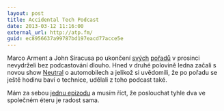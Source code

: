 ```yaml
---
layout: post
title: Accidental Tech Podcast
date: 2013-03-12 11:16:00
external_url: http://atp.fm/
guid: ec8956637a99787bd197eacd77acce5e
---
```


Marco Arment a John Siracusa po ukončení [svých](http://www.marco.org/2012/11/18/build-analyze-ending) [pořadů](http://5by5.tv/hypercritical/100) v prosinci nevydrželi bez podcastování dlouho. Hned v druhé polovině ledna začali s novou show [Neutral](http://neutral.fm/) o automobilech a jelikož si uvědomili, že po pořadu se ještě hodinu baví o technice, udělali z toho podcast také.

Mám za sebou [jednu epizodu](http://atp.fm/episodes/3-conditions-led-to-freecell) a musím říct, že poslouchat tyhle dva ve společném éteru je radost sama.
